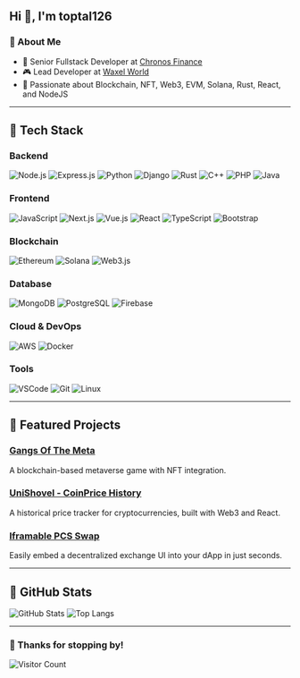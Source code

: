 ## Hi 👋, I'm toptal126

### 🚀 About Me
- 🔧 Senior Fullstack Developer at [Chronos Finance](https://chronos.finance)
- 🎮 Lead Developer at [Waxel World](https://waxel.net/)
- 🤖 Passionate about Blockchain, NFT, Web3, EVM, Solana, Rust, React, and NodeJS

---

## 🌟 Tech Stack

### Backend
![Node.js](https://img.shields.io/badge/Node.js-339933?style=flat&logo=node.js&logoColor=white)
![Express.js](https://img.shields.io/badge/Express.js-000000?style=flat&logo=express&logoColor=white)
![Python](https://img.shields.io/badge/Python-3776AB?style=flat&logo=python&logoColor=white)
![Django](https://img.shields.io/badge/Django-092E20?style=flat&logo=django&logoColor=white)
![Rust](https://img.shields.io/badge/Rust-000000?style=flat&logo=rust&logoColor=white)
![C++](https://img.shields.io/badge/C++-00599C?style=flat&logo=c%2B%2B&logoColor=white)
![PHP](https://img.shields.io/badge/PHP-777BB4?style=flat&logo=php&logoColor=white)
![Java](https://img.shields.io/badge/Java-ED8B00?style=flat&logo=java&logoColor=white)

### Frontend
![JavaScript](https://img.shields.io/badge/JavaScript-F7DF1E?style=flat&logo=javascript&logoColor=black)
![Next.js](https://img.shields.io/badge/Next.js-000000?style=flat&logo=next.js&logoColor=white)
![Vue.js](https://img.shields.io/badge/Vue.js-4FC08D?style=flat&logo=vue.js&logoColor=white)
![React](https://img.shields.io/badge/React-61DAFB?style=flat&logo=react&logoColor=white)
![TypeScript](https://img.shields.io/badge/TypeScript-007ACC?style=flat&logo=typescript&logoColor=white)
![Bootstrap](https://img.shields.io/badge/Bootstrap-7952B3?style=flat&logo=bootstrap&logoColor=white)

### Blockchain
![Ethereum](https://img.shields.io/badge/Ethereum-3C3C3D?style=flat&logo=ethereum&logoColor=white)
![Solana](https://img.shields.io/badge/Solana-9933CC?style=flat&logo=solana&logoColor=white)
![Web3.js](https://img.shields.io/badge/Web3.js-F16822?style=flat&logo=web3.js&logoColor=white)

### Database
![MongoDB](https://img.shields.io/badge/MongoDB-47A248?style=flat&logo=mongodb&logoColor=white)
![PostgreSQL](https://img.shields.io/badge/PostgreSQL-316192?style=flat&logo=postgresql&logoColor=white)
![Firebase](https://img.shields.io/badge/Firebase-FFCA28?style=flat&logo=firebase&logoColor=white)

### Cloud & DevOps
![AWS](https://img.shields.io/badge/AWS-232F3E?style=flat&logo=amazon-aws&logoColor=white)
![Docker](https://img.shields.io/badge/Docker-2496ED?style=flat&logo=docker&logoColor=white)

### Tools
![VSCode](https://img.shields.io/badge/VSCode-007ACC?style=flat&logo=visual-studio-code&logoColor=white)
![Git](https://img.shields.io/badge/Git-F05032?style=flat&logo=git&logoColor=white)
![Linux](https://img.shields.io/badge/Linux-FCC624?style=flat&logo=linux&logoColor=black)

---

## 💎 Featured Projects

### [Gangs Of The Meta](https://gangsofthemeta.io)
A blockchain-based metaverse game with NFT integration.

### [UniShovel - CoinPrice History](https://github.com/toptal126/UniShovel)
A historical price tracker for cryptocurrencies, built with Web3 and React.

### [Iframable PCS Swap](https://github.com/toptal126/Iframable-Pancakeswap)
Easily embed a decentralized exchange UI into your dApp in just seconds.

---

## 🌟 GitHub Stats
![GitHub Stats](https://github-readme-stats.vercel.app/api?username=toptal126&show_icons=true&theme=radical)
![Top Langs](https://github-readme-stats.vercel.app/api/top-langs/?username=toptal126&layout=compact&theme=radical)

---

### 🚀 Thanks for stopping by!
![Visitor Count](https://profile-counter.glitch.me/toptal126/count.svg)
